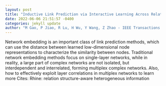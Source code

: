 ```yaml
--- 
layout: post 
title: "Inductive Link Prediction via Interactive Learning Across Relations in Multiplex Networks" 
date: 2022-06-06 21:51:57 -0400 
categories: jekyll update 
author: "M Gao, P Jiao, R Lu, H Wu, Y Wang, Z Zhao - IEEE Transactions on Computational , 2022" 
--- 
```

Network embedding is an important class of link prediction methods, which can use the distance between learned low-dimensional node representations to characterize the similarity between nodes. Traditional network embedding methods focus on single-layer networks, while in reality, a large part of complex networks are not isolated, but interdependent and interrelated, forming multiplex complex networks. Also, how to effectively exploit layer correlations in multiplex networks to learn more Cites: Rhine: relation structure-aware heterogeneous information